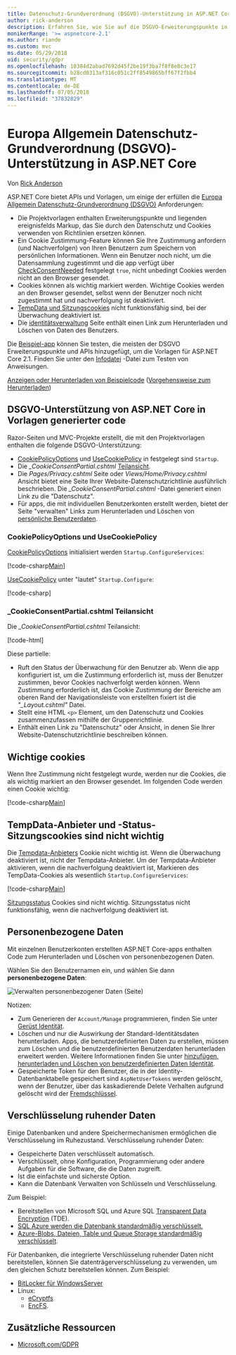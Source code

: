 ```yaml
---
title: Datenschutz-Grundverordnung (DSGVO)-Unterstützung in ASP.NET Core
author: rick-anderson
description: Erfahren Sie, wie Sie auf die DSGVO-Erweiterungspunkte in einer ASP.NET Core-Web-app zugreifen.
monikerRange: '>= aspnetcore-2.1'
ms.author: riande
ms.custom: mvc
ms.date: 05/29/2018
uid: security/gdpr
ms.openlocfilehash: 10384d2abad7692d45f2be19f3ba7f8f8e8c3e17
ms.sourcegitcommit: b28cd0313af316c051c2ff8549865bff67f2fbb4
ms.translationtype: MT
ms.contentlocale: de-DE
ms.lasthandoff: 07/05/2018
ms.locfileid: "37832029"
---
```

# <a name="eu-general-data-protection-regulation-gdpr-support-in-aspnet-core"></a>Europa Allgemein Datenschutz-Grundverordnung (DSGVO)-Unterstützung in ASP.NET Core

Von [Rick Anderson](https://twitter.com/RickAndMSFT)

ASP.NET Core bietet APIs und Vorlagen, um einige der erfüllen die [Europa Allgemein Datenschutz-Grundverordnung (DSGVO)](https://www.eugdpr.org/) Anforderungen:

* Die Projektvorlagen enthalten Erweiterungspunkte und liegenden ereignisfelds Markup, das Sie durch den Datenschutz und Cookies verwenden von Richtlinien ersetzen können.
* Ein Cookie Zustimmung-Feature können Sie Ihre Zustimmung anfordern (und Nachverfolgen) von Ihren Benutzern zum Speichern von persönlichen Informationen. Wenn ein Benutzer noch nicht, um die Datensammlung zugestimmt und die app verfügt über [CheckConsentNeeded](/dotnet/api/microsoft.aspnetcore.builder.cookiepolicyoptions.checkconsentneeded) festgelegt `true`, nicht unbedingt Cookies werden nicht an den Browser gesendet.
* Cookies können als wichtig markiert werden. Wichtige Cookies werden an den Browser gesendet, selbst wenn der Benutzer noch nicht zugestimmt hat und nachverfolgung ist deaktiviert.
* [TempData und Sitzungscookies](#tempdata) nicht funktionsfähig sind, bei der Überwachung deaktiviert ist.
* Die [identitätsverwaltung](#pd) Seite enthält einen Link zum Herunterladen und Löschen von Daten des Benutzers.

Die [Beispiel-app](https://github.com/aspnet/Docs/tree/live/aspnetcore/security/gdpr/sample) können Sie testen, die meisten der DSGVO Erweiterungspunkte und APIs hinzugefügt, um die Vorlagen für ASP.NET Core 2.1. Finden Sie unter den [Infodatei](https://github.com/aspnet/Docs/tree/live/aspnetcore/security/gdpr/sample) -Datei zum Testen von Anweisungen.

[Anzeigen oder Herunterladen von Beispielcode](https://github.com/aspnet/Docs/tree/live/aspnetcore/security/gdpr/sample) ([Vorgehensweise zum Herunterladen](xref:tutorials/index#how-to-download-a-sample))

## <a name="aspnet-core-gdpr-support-in-template-generated-code"></a>DSGVO-Unterstützung von ASP.NET Core in Vorlagen generierter code

Razor-Seiten und MVC-Projekte erstellt, die mit den Projektvorlagen enthalten die folgende DSGVO-Unterstützung:

* [CookiePolicyOptions](/dotnet/api/microsoft.aspnetcore.builder.cookiepolicyoptions) und [UseCookiePolicy](/dotnet/api/microsoft.aspnetcore.builder.cookiepolicyappbuilderextensions.usecookiepolicy) in festgelegt sind `Startup`.
* Die *_CookieConsentPartial.cshtml* [Teilansicht](xref:mvc/views/tag-helpers/builtin-th/partial-tag-helper).
* Die *Pages/Privacy.cshtml* Seite oder *Views/Home/Privacy.cshtml* Ansicht bietet eine Seite Ihrer Website-Datenschutzrichtlinie ausführlich beschrieben. Die *_CookieConsentPartial.cshtml* -Datei generiert einen Link zu die "Datenschutz".
* Für apps, die mit individuellen Benutzerkonten erstellt werden, bietet der Seite "verwalten" Links zum Herunterladen und Löschen von [persönliche Benutzerdaten](#pd).

### <a name="cookiepolicyoptions-and-usecookiepolicy"></a>CookiePolicyOptions und UseCookiePolicy

[CookiePolicyOptions](/dotnet/api/microsoft.aspnetcore.builder.cookiepolicyoptions) initialisiert werden `Startup.ConfigureServices`:

[!code-csharp[Main](gdpr/sample/Startup.cs?name=snippet1&highlight=14-20)]

[UseCookiePolicy](/dotnet/api/microsoft.aspnetcore.builder.cookiepolicyappbuilderextensions.usecookiepolicy) unter "lautet" `Startup.Configure`:

[!code-csharp[](gdpr/sample/Startup.cs?name=snippet1&highlight=49)]

### <a name="cookieconsentpartialcshtml-partial-view"></a>_CookieConsentPartial.cshtml Teilansicht

Die *_CookieConsentPartial.cshtml* Teilansicht:

[!code-html[](gdpr/sample/RP/Pages/Shared/_CookieConsentPartial.cshtml)]

Diese partielle:

* Ruft den Status der Überwachung für den Benutzer ab. Wenn die app konfiguriert ist, um die Zustimmung erforderlich ist, muss der Benutzer zustimmen, bevor Cookies nachverfolgt werden können. Wenn Zustimmung erforderlich ist, das Cookie Zustimmung der Bereiche am oberen Rand der Navigationsleiste von erstellten fixiert ist die *"_Layout.cshtml"* Datei.
* Stellt eine HTML `<p>` Element, um den Datenschutz und Cookies zusammenzufassen mithilfe der Gruppenrichtlinie.
* Enthält einen Link zu "Datenschutz" oder Ansicht, in denen Sie Ihrer Website-Datenschutzrichtlinie beschreiben können.

## <a name="essential-cookies"></a>Wichtige cookies

Wenn Ihre Zustimmung nicht festgelegt wurde, werden nur die Cookies, die als wichtig markiert an den Browser gesendet. Im folgenden Code werden einen Cookie wichtig:

[!code-csharp[Main](gdpr/sample/RP/Pages/Cookie.cshtml.cs?name=snippet1&highlight=5)]

<a name="tempdata"></a>

## <a name="tempdata-provider-and-session-state-cookies-are-not-essential"></a>TempData-Anbieter und -Status-Sitzungscookies sind nicht wichtig

Die [Tempdata-Anbieters](xref:fundamentals/app-state#tempdata) Cookie nicht wichtig ist. Wenn die Überwachung deaktiviert ist, nicht der Tempdata-Anbieter. Um der Tempdata-Anbieter aktivieren, wenn die nachverfolgung deaktiviert ist, Markieren des TempData-Cookies als wesentlich `Startup.ConfigureServices`:

[!code-csharp[Main](gdpr/sample/RP/Startup.cs?name=snippet1)]

[Sitzungsstatus](xref:fundamentals/app-state) Cookies sind nicht wichtig. Sitzungsstatus nicht funktionsfähig, wenn die nachverfolgung deaktiviert ist.

<a name="pd"></a>

## <a name="personal-data"></a>Personenbezogene Daten

Mit einzelnen Benutzerkonten erstellten ASP.NET Core-apps enthalten Code zum Herunterladen und Löschen von personenbezogenen Daten.

Wählen Sie den Benutzernamen ein, und wählen Sie dann **personenbezogene Daten**:

![Verwalten personenbezogener Daten (Seite)](gdpr/_static/pd.png)

Notizen:

* Zum Generieren der `Account/Manage` programmieren, finden Sie unter [Gerüst Identität](xref:security/authentication/scaffold-identity).
* Löschen und nur die Auswirkung der Standard-Identitätsdaten herunterladen. Apps, die benutzerdefinierten Daten zu erstellen, müssen zum Löschen und die benutzerdefinierten Benutzerdaten herunterladen erweitert werden. Weitere Informationen finden Sie unter [hinzufügen, herunterladen und Löschen von benutzerdefinierten Daten Identität](xref:security/authentication/add-user-data).
* Gespeicherte Token für den Benutzer, die in der Identity-Datenbanktabelle gespeichert sind `AspNetUserTokens` werden gelöscht, wenn der Benutzer, über das kaskadierende Delete Verhalten aufgrund gelöscht wird der [Fremdschlüssel](https://github.com/aspnet/Identity/blob/release/2.1/src/EF/IdentityUserContext.cs#L152).

## <a name="encryption-at-rest"></a>Verschlüsselung ruhender Daten

Einige Datenbanken und andere Speichermechanismen ermöglichen die Verschlüsselung im Ruhezustand. Verschlüsselung ruhender Daten:

* Gespeicherte Daten verschlüsselt automatisch.
* Verschlüsselt, ohne Konfiguration, Programmierung oder andere Aufgaben für die Software, die die Daten zugreift.
* Ist die einfachste und sicherste Option.
* Kann die Datenbank Verwalten von Schlüsseln und Verschlüsselung.

Zum Beispiel:

* Bereitstellen von Microsoft SQL und Azure SQL [Transparent Data Encryption](/sql/relational-databases/security/encryption/transparent-data-encryption) (TDE).
* [SQL Azure werden die Datenbank standardmäßig verschlüsselt.](https://azure.microsoft.com/updates/newly-created-azure-sql-databases-encrypted-by-default/)
* [Azure-Blobs, Dateien, Table und Queue Storage standardmäßig verschlüsselt](https://azure.microsoft.com/blog/announcing-default-encryption-for-azure-blobs-files-table-and-queue-storage/).

Für Datenbanken, die integrierte Verschlüsselung ruhender Daten nicht bereitstellen, können Sie datenträgerverschlüsselung zu verwenden, um den gleichen Schutz bereitstellen können. Zum Beispiel:

* [BitLocker für WindowsServer](/windows/security/information-protection/bitlocker/bitlocker-how-to-deploy-on-windows-server)
* Linux:
  * [eCryptfs](https://launchpad.net/ecryptfs)
  * [EncFS](https://github.com/vgough/encfs).

## <a name="additional-resources"></a>Zusätzliche Ressourcen

* [Microsoft.com/GDPR](https://www.microsoft.com/en-us/trustcenter/Privacy/GDPR)
